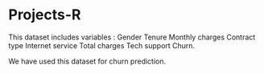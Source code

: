 # Projects-R

This dataset includes variables :
Gender
Tenure
Monthly charges
Contract type
Internet service
Total charges
Tech support 
Churn.

We have used this dataset for churn prediction. 
